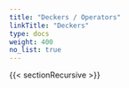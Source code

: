 ```yaml
---
title: "Deckers / Operators"
linkTitle: "Deckers"
type: docs
weight: 400
no_list: true
---
```


{{< sectionRecursive >}}
